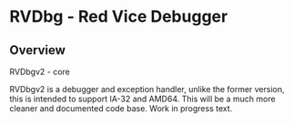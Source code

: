# RVDbg - Red Vice Debugger

## Overview

RVDbgv2 - core

RVDbgv2 is a debugger and exception handler, unlike the former version, this is intended to support IA-32 and AMD64. This will be a much more cleaner and documented code base. Work in progress text.
